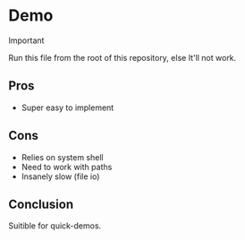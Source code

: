 # Demo

<!-- deno-fmt-ignore -->
> [!IMPORTANT]
> Run this file from the root of this repository, else It'll not work.

## Pros

- Super easy to implement

## Cons

- Relies on system shell
- Need to work with paths
- Insanely slow (file io)

## Conclusion

Suitible for quick-demos.
